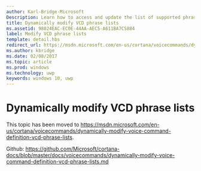 ```yaml
---
author: Karl-Bridge-Microsoft
Description: Learn how to access and update the list of supported phrases (PhraseList elements) in a Voice Command Definition (VCD) file using the speech recognition result at run time.
title: Dynamically modify VCD phrase lists
ms.assetid: 98024EAC-EC0E-44AA-AEC5-A611BA7C5884
label: Modify VCD phrase lists
template: detail.hbs
redirect_url: https://msdn.microsoft.com/en-us/cortana/voicecommands/dynamically-modify-voice-command-definition-vcd-phrase-lists
ms.author: kbridge
ms.date: 02/08/2017
ms.topic: article
ms.prod: windows
ms.technology: uwp
keywords: windows 10, uwp
---
```


# Dynamically modify VCD phrase lists

This topic has been moved to https://msdn.microsoft.com/en-us/cortana/voicecommands/dynamically-modify-voice-command-definition-vcd-phrase-lists.

Github: https://github.com/Microsoft/cortana-docs/blob/master/docs/voicecommands/dynamically-modify-voice-command-definition-vcd-phrase-lists.md
